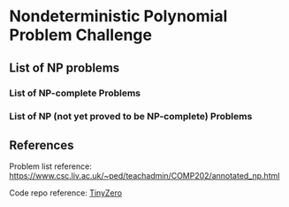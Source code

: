 # Nondeterministic Polynomial Problem Challenge



## List of NP problems

### List of NP-complete Problems





### List of NP (not yet proved to be NP-complete) Problems


## References


Problem list reference: https://www.csc.liv.ac.uk/~ped/teachadmin/COMP202/annotated_np.html



Code repo reference: [TinyZero](https://github.com/Jiayi-Pan/TinyZero)